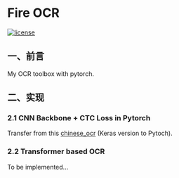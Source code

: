 # Fire OCR

[![license](https://img.shields.io/github/license/mashape/apistatus.svg?maxAge=2592000)](https://github.com/fire717/FireOCR/blob/main/LICENSE)

## 一、前言
My OCR toolbox with pytorch.


## 二、实现 

### 2.1 CNN Backbone + CTC Loss in Pytorch

Transfer from this [chinese_ocr](https://github.com/YCG09/chinese_ocr) (Keras version to Pytoch).




### 2.2 Transformer based OCR
To be implemented...